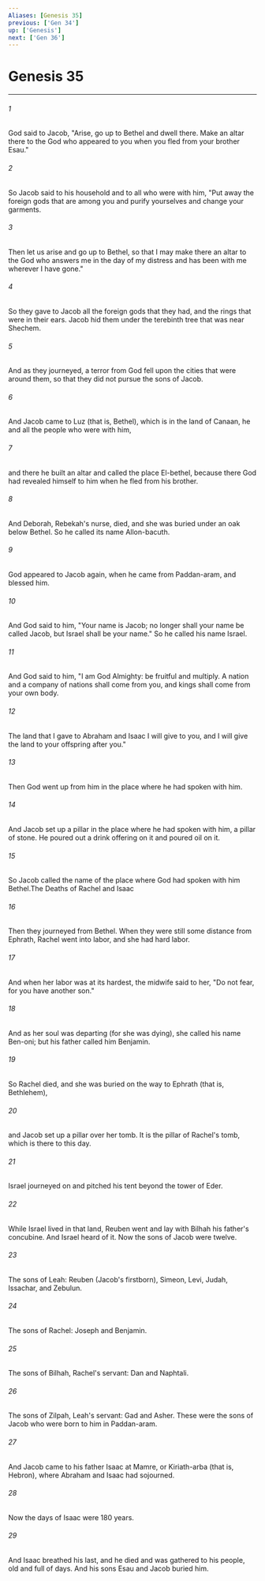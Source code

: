 ```yaml
---
Aliases: [Genesis 35]
previous: ['Gen 34']
up: ['Genesis']
next: ['Gen 36']
---
```

# Genesis 35

***

 

###### 1 
God said to Jacob, "Arise, go up to Bethel and dwell there. Make an altar there to the God who appeared to you when you fled from your brother Esau." 
 

###### 2 
So Jacob said to his household and to all who were with him, "Put away the foreign gods that are among you and purify yourselves and change your garments. 
 

###### 3 
Then let us arise and go up to Bethel, so that I may make there an altar to the God who answers me in the day of my distress and has been with me wherever I have gone." 
 

###### 4 
So they gave to Jacob all the foreign gods that they had, and the rings that were in their ears. Jacob hid them under the terebinth tree that was near Shechem.
 
 

###### 5 
And as they journeyed, a terror from God fell upon the cities that were around them, so that they did not pursue the sons of Jacob. 
 

###### 6 
And Jacob came to Luz (that is, Bethel), which is in the land of Canaan, he and all the people who were with him, 
 

###### 7 
and there he built an altar and called the place El-bethel, because there God had revealed himself to him when he fled from his brother. 
 

###### 8 
And Deborah, Rebekah's nurse, died, and she was buried under an oak below Bethel. So he called its name Allon-bacuth.
 
 

###### 9 
God appeared to Jacob again, when he came from Paddan-aram, and blessed him. 
 

###### 10 
And God said to him, "Your name is Jacob; no longer shall your name be called Jacob, but Israel shall be your name." So he called his name Israel. 
 

###### 11 
And God said to him, "I am God Almighty: be fruitful and multiply. A nation and a company of nations shall come from you, and kings shall come from your own body. 
 

###### 12 
The land that I gave to Abraham and Isaac I will give to you, and I will give the land to your offspring after you." 
 

###### 13 
Then God went up from him in the place where he had spoken with him. 
 

###### 14 
And Jacob set up a pillar in the place where he had spoken with him, a pillar of stone. He poured out a drink offering on it and poured oil on it. 
 

###### 15 
So Jacob called the name of the place where God had spoken with him Bethel.The Deaths of Rachel and Isaac
 
 

###### 16 
Then they journeyed from Bethel. When they were still some distance from Ephrath, Rachel went into labor, and she had hard labor. 
 

###### 17 
And when her labor was at its hardest, the midwife said to her, "Do not fear, for you have another son." 
 

###### 18 
And as her soul was departing (for she was dying), she called his name Ben-oni; but his father called him Benjamin. 
 

###### 19 
So Rachel died, and she was buried on the way to Ephrath (that is, Bethlehem), 
 

###### 20 
and Jacob set up a pillar over her tomb. It is the pillar of Rachel's tomb, which is there to this day. 
 

###### 21 
Israel journeyed on and pitched his tent beyond the tower of Eder.
 
 

###### 22 
While Israel lived in that land, Reuben went and lay with Bilhah his father's concubine. And Israel heard of it.
 Now the sons of Jacob were twelve. 
 

###### 23 
The sons of Leah: Reuben (Jacob's firstborn), Simeon, Levi, Judah, Issachar, and Zebulun. 
 

###### 24 
The sons of Rachel: Joseph and Benjamin. 
 

###### 25 
The sons of Bilhah, Rachel's servant: Dan and Naphtali. 
 

###### 26 
The sons of Zilpah, Leah's servant: Gad and Asher. These were the sons of Jacob who were born to him in Paddan-aram.
 
 

###### 27 
And Jacob came to his father Isaac at Mamre, or Kiriath-arba (that is, Hebron), where Abraham and Isaac had sojourned. 
 

###### 28 
Now the days of Isaac were 180 years. 
 

###### 29 
And Isaac breathed his last, and he died and was gathered to his people, old and full of days. And his sons Esau and Jacob buried him.
 
